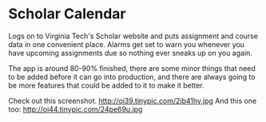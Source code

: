 Scholar Calendar
================

Logs on to Virginia Tech's Scholar website and puts assignment and course data in one convenient place. Alarms get set to warn you whenever you have upcoming assignments due so nothing ever sneaks up on you again.

The app is around 80-90% finished, there are some minor things that need to be added before it can go into production, and there are always going to be more features that could be added to it to make it better.

Check out this screenshot. http://oi39.tinypic.com/2jb41hy.jpg
And this one too:          http://oi44.tinypic.com/24pe69u.jpg